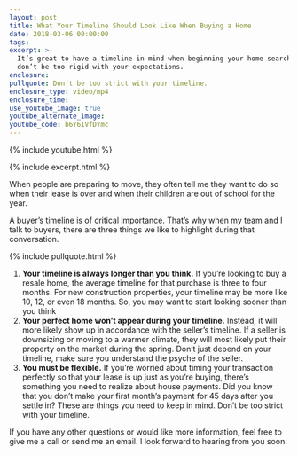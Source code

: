 ```yaml
---
layout: post
title: What Your Timeline Should Look Like When Buying a Home
date: 2018-03-06 00:00:00
tags:
excerpt: >-
  It’s great to have a timeline in mind when beginning your home search, but
  don’t be too rigid with your expectations.
enclosure:
pullquote: Don’t be too strict with your timeline.
enclosure_type: video/mp4
enclosure_time:
use_youtube_image: true
youtube_alternate_image:
youtube_code: b6Y61VfDYmc
---
```

{% include youtube.html %}

{% include excerpt.html %}

When people are preparing to move, they often tell me they want to do so when their lease is over and when their children are out of school for the year.&nbsp;

A buyer’s timeline is of critical importance. That’s why when my team and I talk to buyers, there are three things we like to highlight during that conversation.&nbsp;

{% include pullquote.html %}

1. **Your timeline is always longer than you think.**&nbsp;If you’re looking to buy a resale home, the average timeline for that purchase is three to four months. For new construction properties, your timeline may be more like 10, 12, or even 18 months. So, you may want to start looking sooner than you think
2. **Your perfect home won’t appear during your timeline.**&nbsp;Instead, it will more likely show up in accordance with the seller’s timeline. If a seller is downsizing or moving to a warmer climate, they will most likely put their property on the market during the spring. Don’t just depend on your timeline, make sure you understand the psyche of the seller.
3. **You must be flexible.**&nbsp;If you’re worried about timing your transaction perfectly so that your lease is up just as you’re buying, there’s something you need to realize about house payments. Did you know that you don’t make your first month’s payment for 45 days after you settle in? These are things you need to keep in mind. Don’t be too strict with your timeline.

If you have any other questions or would like more information, feel free to give me a call or send me an email. I look forward to hearing from you soon.
